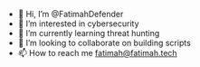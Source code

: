 - 👋 Hi, I’m @FatimahDefender
- 👀 I’m interested in cybersecurity
- 🌱 I’m currently learning threat hunting
- 💞️ I’m looking to collaborate on building scripts
- 📫 How to reach me fatimah@fatimah.tech

<!---
FatimahDefender/FatimahDefender is a ✨ special ✨ repository because its `README.md` (this file) appears on your GitHub profile.
You can click the Preview link to take a look at your changes.
--->

